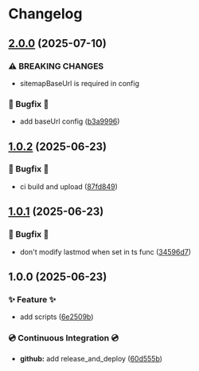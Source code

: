 # Changelog

## [2.0.0](https://github.com/genaumann/semantic-release-next-sitemap/compare/v1.0.2...v2.0.0) (2025-07-10)

### ⚠ BREAKING CHANGES

* sitemapBaseUrl is required in config

### 🐛 Bugfix 🐛

* add baseUrl config ([b3a9996](https://github.com/genaumann/semantic-release-next-sitemap/commit/b3a99964f6cc3a2fd6d7be599ed240c56079d293))

## [1.0.2](https://github.com/genaumann/semantic-release-next-sitemap/compare/v1.0.1...v1.0.2) (2025-06-23)

### 🐛 Bugfix 🐛

* ci build and upload ([87fd849](https://github.com/genaumann/semantic-release-next-sitemap/commit/87fd849d13ca58b1178eb21a6bfc254ad27a0c83))

## [1.0.1](https://github.com/genaumann/semantic-release-next-sitemap/compare/v1.0.0...v1.0.1) (2025-06-23)

### 🐛 Bugfix 🐛

* don't modify lastmod when set in ts func ([34596d7](https://github.com/genaumann/semantic-release-next-sitemap/commit/34596d7d30a56ac632a5f651245ec59f6072e550))

## 1.0.0 (2025-06-23)

### ✨ Feature ✨

* add scripts ([6e2509b](https://github.com/genaumann/semantic-release-next-sitemap/commit/6e2509b45c14e5e0d49f4e8800b19b60c4b773eb))

### 💿 Continuous Integration 💿

* **github:** add release_and_deploy ([60d555b](https://github.com/genaumann/semantic-release-next-sitemap/commit/60d555bf258fad3be85e90a604ee7afe93b43a22))
